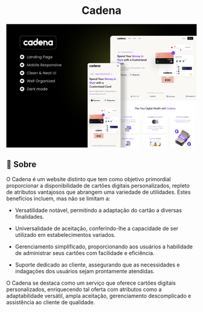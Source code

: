<h1 align="center">Cadena</h1>
<img src="imagens/image.png"/>

## 📔 Sobre
O Cadena é um website distinto que tem como objetivo primordial proporcionar a disponibilidade de cartões digitais personalizados, repleto de atributos vantajosos que abrangem uma variedade de utilidades. Estes benefícios incluem, mas não se limitam a:

- Versatilidade notável, permitindo a adaptação do cartão a diversas finalidades.

- Universalidade de aceitação, conferindo-lhe a capacidade de ser utilizado em estabelecimentos variados.

- Gerenciamento simplificado, proporcionando aos usuários a habilidade de administrar seus cartões com facilidade e eficiência.

- Suporte dedicado ao cliente, assegurando que as necessidades e indagações dos usuários sejam prontamente atendidas.

O Cadena se destaca como um serviço que oferece cartões digitais personalizados, enriquecendo tal oferta com atributos como a adaptabilidade versátil, ampla aceitação, gerenciamento descomplicado e assistência ao cliente de qualidade.